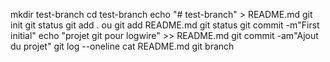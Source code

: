 mkdir test-branch
cd test-branch 
echo "# test-branch" > README.md
git init
git status
git add .   ou git add README.md
git status
git commit -m"First initial"
echo "projet git pour logwire" >> README.md
git commit -am"Ajout du projet"
git log --oneline
cat README.md
git branch

